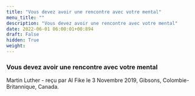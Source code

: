 ```yaml
---
title: "Vous devez avoir une rencontre avec votre mental"
menu_title: ""
description: "Vous devez avoir une rencontre avec votre mental"
date: 2022-06-01 06:00:01+00:894
draft: False
hidden: True
weight:
---
```

### Vous devez avoir une rencontre avec votre mental

Martin Luther - reçu par Al Fike le 3 Novembre 2019, Gibsons, Colombie-Britannique, Canada.



